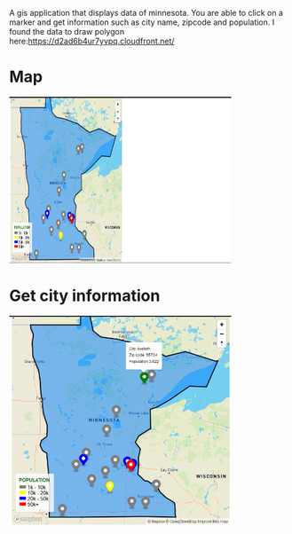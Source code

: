 A gis application that displays data of minnesota. You are able to click on a marker and get information such as city name, zipcode and population. I found the data to draw polygon here:https://d2ad6b4ur7yvpq.cloudfront.net/





# Map

<img src="images/map.png" width="400" height="300">



# Get city information

<img src="images/Popup.png" width="400">
